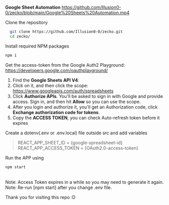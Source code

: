 **Google Sheet Automation** https://github.com/Illusion0-0/zecko/blob/main/Google%20Sheets%20Automation.mp4

Clone the repository
```bash
  git clone https://github.com/Illusion0-0/zecko.git
  cd zecko/
```
Install required NPM packages
```bash
npm i
```
Get the access-token from the Google Auth2 Playground: https://developers.google.com/oauthplayground/

1. Find the **Google Sheets API V4**:
2. Click on it, and then click the scope: https://www.googleapis.com/auth/spreadsheets
3. Click **Authorize APIs**. You'll be asked to sign in with Google and provide access. Sign in, and then hit **Allow** so you can use the scope.
4. After you login and authorize it, you'll get an Authorization code, click **Exchange authorization code for tokens**.
5. Copy the **ACCESS TOKEN**, you can check Auto-refresh token before it expires

Create a dotenv(.env or .env.local) file outside src and add variables
> REACT_APP_SHEET_ID = {google-spreadsheet-id}
> REACT_APP_ACCESS_TOKEN = {OAuth2.0-access-token}

Run the APP using
```bash
npm start
```
<br/>
Note: Access Token expires in a while so you may need to generate it again.
<br/>
Note: Re-run [npm start] after you change .env file.

Thank you for visiting this repo :D
